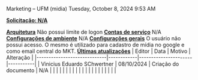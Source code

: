 Marketing – UFM (midia)
Tuesday, October 8, 2024
9:53 AM

**<u>Solicitação: N/A</u>**

**<u>Arquitetura</u>**
Não possui limite de logon
**<u>Contas de serviço</u>**
N/A
**<u>Configurações de ambiente</u>**
N/A
**<u>Configurações gerais</u>**
O usuário não possui acesso. O mesmo é utilizado para cadastro de mídia no google e como email central do MKT.
**<u>Últimas atualizações</u>**
| Editor                      | Data       | Motivo               | Alteração |
|-----------------------------|------------|----------------------|-----------|
| Vinicius Eduardo SChwertner | 08/10/2024 | Criação do documento | N/A       |
|                             |            |                      |           |
|                             |            |                      |           |
|                             |            |                      |           |
|                             |            |                      |           |

